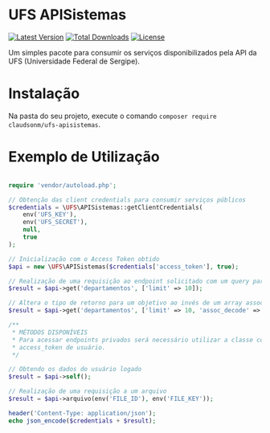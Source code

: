 # UFS APISistemas
[![Latest Version](https://badgen.net/github/release/claudsonm/ufs-apisistemas)](https://github.com/claudsonm/ufs-apisistemas/releases)
[![Total Downloads](https://poser.pugx.org/claudsonm/ufs-apisistemas/downloads)](https://packagist.org/packages/claudsonm/ufs-apisistemas)
[![License](https://poser.pugx.org/claudsonm/ufs-apisistemas/license)](https://packagist.org/packages/claudsonm/ufs-apisistemas)

Um simples pacote para consumir os serviços disponibilizados pela API da UFS 
(Universidade Federal de Sergipe).

# Instalação
Na pasta do seu projeto, execute o comando `composer require claudsonm/ufs-apisistemas`.

# Exemplo de Utilização

```php

require 'vendor/autoload.php';

// Obtenção das client credentials para consumir serviços públicos
$credentials = \UFS\APISistemas::getClientCredentials(
    env('UFS_KEY'),
    env('UFS_SECRET'),
    null,
    true
);

// Inicialização com o Access Token obtido
$api = new \UFS\APISistemas($credentials['access_token'], true);

// Realização de uma requisição ao endpoint solicitado com um query parameter
$result = $api->get('departamentos', ['limit' => 10]);

// Altera o tipo de retorno para um objetivo ao invés de um array associativo
$result = $api->get('departamentos', ['limit' => 10, 'assoc_decode' => false]);

/**
 * MÉTODOS DISPONÍVEIS
 * Para acessar endpoints privados será necessário utilizar a classe com um
 * access_token de usuário.
 */

// Obtendo os dados do usuário logado
$result = $api->self();

// Realização de uma requisição a um arquivo
$result = $api->arquivo(env('FILE_ID'), env('FILE_KEY'));

header('Content-Type: application/json');
echo json_encode($credentials + $result);
```

